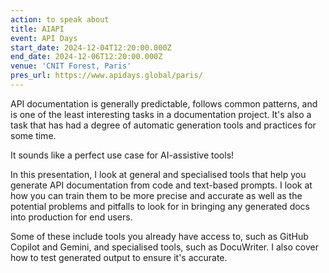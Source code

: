 ```yaml
---
action: to speak about
title: AIAPI
event: API Days
start_date: 2024-12-04T12:20:00.000Z
end_date: 2024-12-06T12:20:00.000Z
venue: 'CNIT Forest, Paris'
pres_url: https://www.apidays.global/paris/
---
```


API documentation is generally predictable, follows common patterns, and is one of the least interesting tasks in a documentation project. It's also a task that has had a degree of automatic generation tools and practices for some time.

It sounds like a perfect use case for AI-assistive tools!

In this presentation, I look at general and specialised tools that help you generate API documentation from code and text-based prompts. I look at how you can train them to be more precise and accurate as well as the potential problems and pitfalls to look for in bringing any generated docs into production for end users.

Some of these include tools you already have access to, such as GitHub Copilot and Gemini, and specialised tools, such as DocuWriter. I also cover how to test generated output to ensure it's accurate.